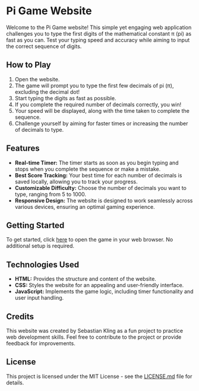 # Pi Game Website

Welcome to the Pi Game website! This simple yet engaging web application challenges you to type the first digits of the mathematical constant π (pi) as fast as you can. Test your typing speed and accuracy while aiming to input the correct sequence of digits.

## How to Play

1. Open the website.
2. The game will prompt you to type the first few decimals of pi (π), excluding the decimal dot!
3. Start typing the digits as fast as possible.
4. If you complete the required number of decimals correctly, you win!
5. Your speed will be displayed, along with the time taken to complete the sequence.
6. Challenge yourself by aiming for faster times or increasing the number of decimals to type.

## Features

- **Real-time Timer:** The timer starts as soon as you begin typing and stops when you complete the sequence or make a mistake.
- **Best Score Tracking:** Your best time for each number of decimals is saved locally, allowing you to track your progress.
- **Customizable Difficulty:** Choose the number of decimals you want to type, ranging from 5 to 1000.
- **Responsive Design:** The website is designed to work seamlessly across various devices, ensuring an optimal gaming experience.

## Getting Started

To get started, click [here](https://mpgsebkli27.github.io/pigame.github.io/) to open the game in your web browser. No additional setup is required.

## Technologies Used

- **HTML:** Provides the structure and content of the website.
- **CSS:** Styles the website for an appealing and user-friendly interface.
- **JavaScript:** Implements the game logic, including timer functionality and user input handling.

## Credits

This website was created by Sebastian Kling as a fun project to practice web development skills. Feel free to contribute to the project or provide feedback for improvements.

## License

This project is licensed under the MIT License - see the [LICENSE.md](LICENSE.md) file for details.
